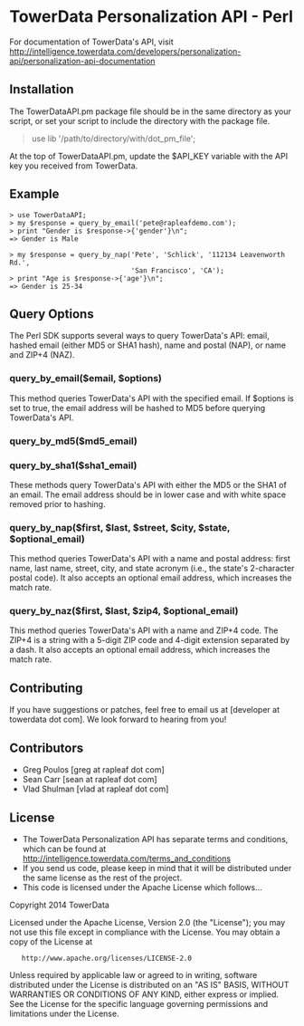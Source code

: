 TowerData Personalization API - Perl
====================================

For documentation of TowerData's API, visit
http://intelligence.towerdata.com/developers/personalization-api/personalization-api-documentation

Installation
------------
The TowerDataAPI.pm package file should be in the same directory as your script,
or set your script to include the directory with the package file.

> use lib '/path/to/directory/with/dot_pm_file';

At the top of TowerDataAPI.pm, update the $API_KEY variable with the API
key you received from TowerData.

Example
-------
    > use TowerDataAPI;
    > my $response = query_by_email('pete@rapleafdemo.com');
    > print "Gender is $response->{'gender'}\n";
    => Gender is Male

    > my $response = query_by_nap('Pete', 'Schlick', '112134 Leavenworth Rd.',
                                  'San Francisco', 'CA');
    > print "Age is $response->{'age'}\n";
    => Gender is 25-34
 
Query Options
-------------
The Perl SDK supports several ways to query TowerData's API: email, hashed email (either MD5 or SHA1 hash), name and postal (NAP), or name and ZIP+4 (NAZ).

### query_by_email($email, $options)

This method queries TowerData's API with the specified email. If $options is set to true, the email address will be hashed to MD5 before querying TowerData's API.

### query_by_md5($md5_email)
### query_by_sha1($sha1_email)

These methods query TowerData's API with either the MD5 or the SHA1 of an email. The email address should be in lower case and with white space removed prior to hashing.

### query_by_nap($first, $last, $street, $city, $state, $optional_email)

This method queries TowerData's API with a name and postal address: first name, last name, street, city, and state acronym (i.e., the state's 2-character postal code). It also accepts an optional email address, which increases the match rate.

### query_by_naz($first, $last, $zip4, $optional_email)

This method queries TowerData's API with a name and ZIP+4 code. The ZIP+4 is a string with a 5-digit ZIP code and 4-digit extension separated by a dash. It also accepts an optional email address, which increases the match rate.

Contributing
------------
If you have suggestions or patches, feel free to email us at
[developer at towerdata dot com]. We look forward to hearing from you!

Contributors
------------
 - Greg Poulos [greg at rapleaf dot com]
 - Sean Carr [sean at rapleaf dot com]
 - Vlad Shulman [vlad at rapleaf dot com]

License
-------
* The TowerData Personalization API has separate terms and conditions, which can
  be found at http://intelligence.towerdata.com/terms_and_conditions
* If you send us code, please keep in mind that it will be distributed under
  the same license as the rest of the project.
* This code is licensed under the Apache License which follows...

Copyright 2014 TowerData

   Licensed under the Apache License, Version 2.0 (the "License");
   you may not use this file except in compliance with the License.
   You may obtain a copy of the License at

       http://www.apache.org/licenses/LICENSE-2.0

   Unless required by applicable law or agreed to in writing, software
   distributed under the License is distributed on an "AS IS" BASIS,
   WITHOUT WARRANTIES OR CONDITIONS OF ANY KIND, either express or implied.
   See the License for the specific language governing permissions and
   limitations under the License.
